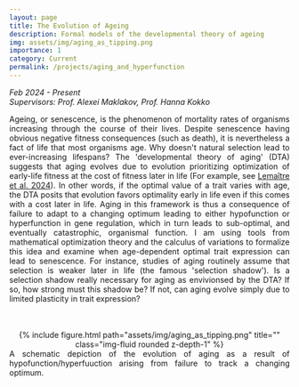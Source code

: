 ```yaml
---
layout: page
title: The Evolution of Ageing
description: Formal models of the developmental theory of ageing
img: assets/img/aging_as_tipping.png
importance: 1
category: Current
permalink: /projects/aging_and_hyperfunction
---
```


<i> Feb 2024 - Present <br>
Supervisors: Prof. Alexei Maklakov, Prof. Hanna Kokko</i>

<div style="text-align: justify">

Ageing, or senescence, is the phenomenon of mortality rates of organisms increasing through the course of their lives. Despite senescence having obvious negative fitness consequences (such as death), it is nevertheless a fact of life that most organisms age. Why doesn't natural selection lead to ever-increasing lifespans?  The 'developmental theory of aging' (DTA) suggests that aging evolves due to evolution prioritizing optimization of early-life fitness at the cost of fitness later in life (For example, see <a href="https://journals.plos.org/plosbiology/article?id=10.1371/journal.pbio.3002513">Lemaître et al. 2024</a>). In other words, if the optimal value of a trait varies with age, the DTA posits that evolution favors optimality early in life even if this comes with a cost later in life. Aging in this framework is thus a consequence of failure to adapt to a changing optimum leading to either hypofunction or hyperfunction in gene regulation, which in turn leads to sub-optimal, and eventually catastrophic, organismal function. I am using tools from mathematical optimization theory and the calculus of variations to formalize this idea and examine when age-dependent optimal trait expression can lead to senescence. For instance, studies of aging routinely assume that selection is weaker later in life (the famous 'selection shadow'). Is a selection shadow really necessary for aging as envivionsed by the DTA? If so, how strong must this shadow be? If not, can aging evolve simply due to limited plasticity in trait expression?

<br>
<br>
<div class="row" style="text-align: center">
    <div class="col-sm mt-3 mt-md-0">
        {% include figure.html path="assets/img/aging_as_tipping.png" title="" class="img-fluid rounded z-depth-1" %}
    </div>
</div>
<div class="caption">
A schematic depiction of the evolution of aging as a result of hypofunction/hyperfuuction arising from failure to track a changing optimum.
</div>
<br>

</div>
